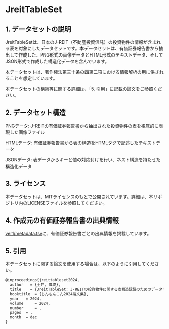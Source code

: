 # JreitTableSet


## 1. データセットの説明

JreitTableSetは、日本のJ-REIT（不動産投資信託）の投資物件の情報が含まれる表を対象にしたデータセットです。本データセットは、有価証券報告書から抽出して作成した、PNG形式の画像データとHTML形式のテキストデータ、そしてJSON形式で作成した構造化データを含んでいます。

本データセットは、著作権法第三十条の四第二項における情報解析の用に供されることを想定しています。

本データセットの構築等に関する詳細は、「5. 引用」に記載の論文をご参照ください。



## 2. **データセット構造**

PNGデータ: J-REITの有価証券報告書から抽出された投資物件の表を視覚的に表現した画像ファイル

HTMLデータ: 有価証券報告書から表の構造をHTMLタグで記述したテキストデータ

JSONデータ: 表データからキーと値の対応付けを行い、ネスト構造を持たせた構造化データ



## **3. ライセンス**
本データセットは、MITライセンスのもとで公開されています。詳細は、本リポジトリ内のLICENSEファイルを参照してください。



## **4. 作成元の有価証券報告書の出典情報**

[ver1/metadata.tsv](./ver1/metadata.tsv)に、有価証券報告書ごとの出典情報を掲載しています。



## **5. 引用**

本データセットに関する論文を使用する場合は、以下のように引用してください。

```tex
@inproceedings{jreittableset2024,
  author   = {土井, 惟成},
  title    = {JreitTableSet: J-REITの投資物件に関する表構造認識のためのデータセットの構築},
  booktitle  = {じんもんこん2024論文集},
  year 	 = 2024,
  volume	 = 2024,
  number	 = ,
  pages	 = ,
  month	 = dec
}
```
